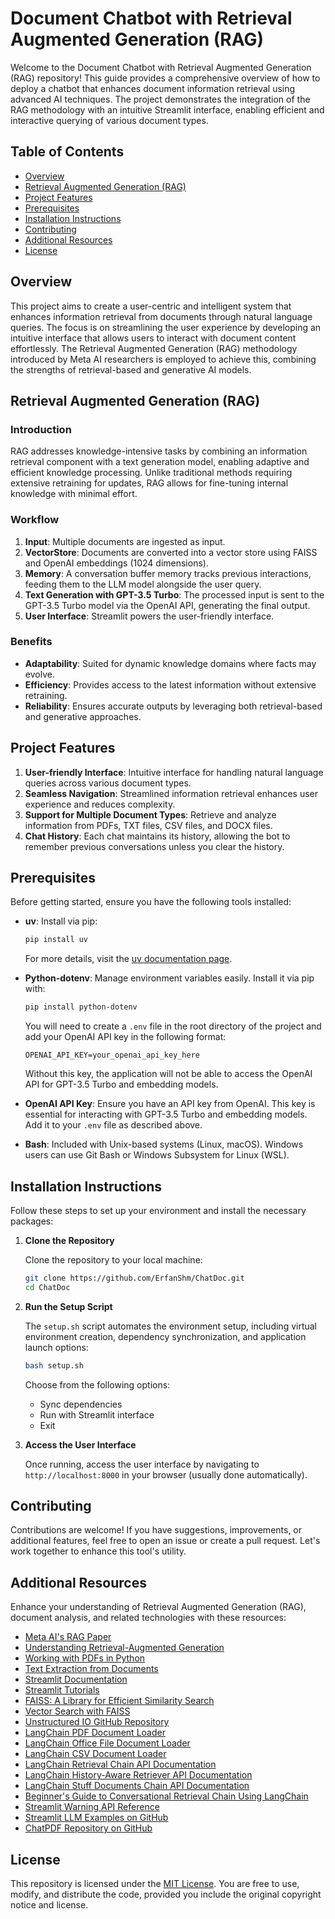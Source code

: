 # Document Chatbot with Retrieval Augmented Generation (RAG)

Welcome to the Document Chatbot with Retrieval Augmented Generation (RAG) repository! This guide provides a comprehensive overview of how to deploy a chatbot that enhances document information retrieval using advanced AI techniques. The project demonstrates the integration of the RAG methodology with an intuitive Streamlit interface, enabling efficient and interactive querying of various document types.

## Table of Contents
- [Overview](#overview)
- [Retrieval Augmented Generation (RAG)](#retrieval-augmented-generation-rag)
- [Project Features](#project-features)
- [Prerequisites](#prerequisites)
- [Installation Instructions](#installation-instructions)
- [Contributing](#contributing)
- [Additional Resources](#additional-resources)
- [License](#license)

## Overview

This project aims to create a user-centric and intelligent system that enhances information retrieval from documents through natural language queries. The focus is on streamlining the user experience by developing an intuitive interface that allows users to interact with document content effortlessly. The Retrieval Augmented Generation (RAG) methodology introduced by Meta AI researchers is employed to achieve this, combining the strengths of retrieval-based and generative AI models.

## Retrieval Augmented Generation (RAG)

### Introduction

RAG addresses knowledge-intensive tasks by combining an information retrieval component with a text generation model, enabling adaptive and efficient knowledge processing. Unlike traditional methods requiring extensive retraining for updates, RAG allows for fine-tuning internal knowledge with minimal effort.

### Workflow

1. **Input**: Multiple documents are ingested as input.
2. **VectorStore**: Documents are converted into a vector store using FAISS and OpenAI embeddings (1024 dimensions).
3. **Memory**: A conversation buffer memory tracks previous interactions, feeding them to the LLM model alongside the user query.
4. **Text Generation with GPT-3.5 Turbo**: The processed input is sent to the GPT-3.5 Turbo model via the OpenAI API, generating the final output.
5. **User Interface**: Streamlit powers the user-friendly interface.

### Benefits

- **Adaptability**: Suited for dynamic knowledge domains where facts may evolve.
- **Efficiency**: Provides access to the latest information without extensive retraining.
- **Reliability**: Ensures accurate outputs by leveraging both retrieval-based and generative approaches.

## Project Features

1. **User-friendly Interface**: Intuitive interface for handling natural language queries across various document types.
2. **Seamless Navigation**: Streamlined information retrieval enhances user experience and reduces complexity.
3. **Support for Multiple Document Types**: Retrieve and analyze information from PDFs, TXT files, CSV files, and DOCX files.
4. **Chat History**: Each chat maintains its history, allowing the bot to remember previous conversations unless you clear the history.

## Prerequisites

Before getting started, ensure you have the following tools installed:

- **uv**: Install via pip:

   ```bash
   pip install uv
   ```

   For more details, visit the [uv documentation page](https://pypi.org/project/uv/).

- **Python-dotenv**: Manage environment variables easily. Install it via pip with:

    ```bash
    pip install python-dotenv
    ```

    You will need to create a `.env` file in the root directory of the project and add your OpenAI API key in the following format:

    ```plaintext
    OPENAI_API_KEY=your_openai_api_key_here
    ```

    Without this key, the application will not be able to access the OpenAI API for GPT-3.5 Turbo and embedding models.

- **OpenAI API Key**: Ensure you have an API key from OpenAI. This key is essential for interacting with GPT-3.5 Turbo and embedding models. Add it to your `.env` file as described above.

- **Bash**: Included with Unix-based systems (Linux, macOS). Windows users can use Git Bash or Windows Subsystem for Linux (WSL).

## Installation Instructions

Follow these steps to set up your environment and install the necessary packages:

1. **Clone the Repository**

   Clone the repository to your local machine:

   ```bash
   git clone https://github.com/ErfanShm/ChatDoc.git
   cd ChatDoc
   ```

2. **Run the Setup Script**

   The `setup.sh` script automates the environment setup, including virtual environment creation, dependency synchronization, and application launch options:

   ```bash
   bash setup.sh
   ```

   Choose from the following options:
   - Sync dependencies
   - Run with Streamlit interface
   - Exit

3. **Access the User Interface**

   Once running, access the user interface by navigating to `http://localhost:8000` in your browser (usually done automatically).

## Contributing

Contributions are welcome! If you have suggestions, improvements, or additional features, feel free to open an issue or create a pull request. Let's work together to enhance this tool's utility.

## Additional Resources

Enhance your understanding of Retrieval Augmented Generation (RAG), document analysis, and related technologies with these resources:

- [Meta AI's RAG Paper](https://arxiv.org/abs/2005.11401)
- [Understanding Retrieval-Augmented Generation](https://huggingface.co/blog/rag)
- [Working with PDFs in Python](https://realpython.com/pdf-python/)
- [Text Extraction from Documents](https://towardsdatascience.com/text-extraction-from-documents-with-python-47a277b7b7e1)
- [Streamlit Documentation](https://docs.streamlit.io/)
- [Streamlit Tutorials](https://streamlit.io/learn)
- [FAISS: A Library for Efficient Similarity Search](https://faiss.ai/)
- [Vector Search with FAISS](https://towardsdatascience.com/vector-search-with-faiss-b3e1dfd34f6c)
- [Unstructured IO GitHub Repository](https://github.com/Unstructured-IO/unstructured)
- [LangChain PDF Document Loader](https://python.langchain.com/v0.2/docs/how_to/document_loader_pdf/)
- [LangChain Office File Document Loader](https://python.langchain.com/v0.1/docs/modules/data_connection/document_loaders/office_file/)
- [LangChain CSV Document Loader](https://python.langchain.com/v0.1/docs/modules/data_connection/document_loaders/csv/)
- [LangChain Retrieval Chain API Documentation](https://api.python.langchain.com/en/latest/chains/langchain.chains.retrieval.create_retrieval_chain.html)
- [LangChain History-Aware Retriever API Documentation](https://api.python.langchain.com/en/latest/chains/langchain.chains.history_aware_retriever.create_history_aware_retriever.html)
- [LangChain Stuff Documents Chain API Documentation](https://api.python.langchain.com/en/latest/chains/langchain.chains.combine_documents.stuff.create_stuff_documents_chain.html)
- [Beginner's Guide to Conversational Retrieval Chain Using LangChain](https://vijaykumarkartha.medium.com/beginners-guide-to-conversational-retrieval-chain-using-langchain-3ddf1357f371)
- [Streamlit Warning API Reference](https://docs.streamlit.io/develop/api-reference/status/st.warning)
- [Streamlit LLM Examples on GitHub](https://github.com/streamlit/llm-examples/tree/main/pages)
- [ChatPDF Repository on GitHub](https://github.com/ArmaanSeth/ChatPDF/tree/main?tab=readme-ov-file)

## License

This repository is licensed under the [MIT License](https://opensource.org/licenses/MIT). You are free to use, modify, and distribute the code, provided you include the original copyright notice and license.